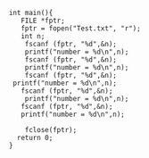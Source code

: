 
     int main(){
        FILE *fptr;
        fptr = fopen("Test.txt", "r");
        int n;
         fscanf (fptr, "%d",&n);
         printf("number = %d\n",n);
         fscanf (fptr, "%d",&n);
         printf("number = %d\n",n);
         fscanf (fptr, "%d",&n);
      printf("number = %d\n",n);
        fscanf (fptr, "%d",&n);
         printf("number = %d\n",n);
        fscanf (fptr, "%d",&n);
        printf("number = %d\n",n);
        
         fclose(fptr);
       return 0;
     }
